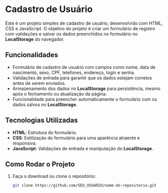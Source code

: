 # Cadastro de Usuário

Este é um projeto simples de cadastro de usuário, desenvolvido com HTML, CSS e JavaScript. O objetivo do projeto é criar um formulário de registro com validações e salvar os dados preenchidos no formulário no **LocalStorage** do navegador.

## Funcionalidades

- Formulário de cadastro de usuário com campos como nome, data de nascimento, sexo, CPF, telefones, endereço, login e senha.
- Validações de entrada para garantir que os dados estejam corretos antes de serem enviados.
- Armazenamento dos dados no **LocalStorage** para persistência, mesmo após o fechamento ou atualização da página.
- Funcionalidade para preencher automaticamente o formulário com os dados salvos no **LocalStorage**.

## Tecnologias Utilizadas

- **HTML**: Estrutura do formulário.
- **CSS**: Estilização do formulário para uma aparência atraente e responsiva.
- **JavaScript**: Validações de entrada e manipulação do **LocalStorage**.

## Como Rodar o Projeto

1. Faça o download ou clone o repositório:
   ```bash
   git clone https://github.com/SEU_USUARIO/nome-do-repositorio.git
